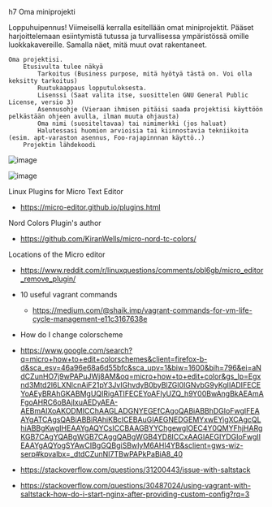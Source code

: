 






h7 Oma miniprojekti

Loppuhuipennus! Viimeisellä kerralla esitellään omat miniprojektit. Pääset harjoittelemaan esiintymistä tutussa ja turvallisessa ympäristössä omille luokkakavereille. Samalla näet, mitä muut ovat rakentaneet.

    Oma projektisi.
        Etusivulta tulee näkyä
            Tarkoitus (Business purpose, mitä hyötyä tästä on. Voi olla keksitty tarkoitus)
            Ruutukaappaus lopputuloksesta.
            Lisenssi (Saat valita itse, suosittelen GNU General Public License, versio 3)
            Asennusohje (Vieraan ihmisen pitäisi saada projektisi käyttöön pelkästään ohjeen avulla, ilman muuta ohjausta)
            Oma nimi (suositeltavaa) tai nimimerkki (jos haluat)
            Halutessasi huomion arvioisia tai kiinnostavia tekniikoita (esim. apt-varaston asennus, Foo-rajapinnnan käyttö..)
        Projektin lähdekoodi








![image](https://github.com/PvtPrivacy/Palvelinten-hallinta/assets/156780345/50962c73-8c69-4df2-8057-49fde3b09f26)





![image](https://github.com/PvtPrivacy/Palvelinten-hallinta/assets/156780345/db911a10-7627-4af2-b14a-8dc2260c014d)





Linux Plugins for Micro Text Editor
- https://micro-editor.github.io/plugins.html

Nord Colors Plugin's author
- https://github.com/KiranWells/micro-nord-tc-colors/

Locations of the Micro editor
- https://www.reddit.com/r/linuxquestions/comments/obl6gb/micro_editor_remove_plugin/

- 10 useful vagrant commands
  - https://medium.com/@shaik.imp/vagrant-commands-for-vm-life-cycle-management-e11c3167638e
 
- How do I change colorscheme
- https://www.google.com/search?q=micro+how+to+edit+colorschemes&client=firefox-b-d&sca_esv=46a96e68a6d55bfc&sca_upv=1&biw=1600&bih=796&ei=aNdCZunHO7j9wPAPuJWj8AM&oq=micro+how+to+edit+color&gs_lp=Egxnd3Mtd2l6LXNlcnAiF21pY3JvIGhvdyB0byBlZGl0IGNvbG9yKgIIADIFECEYoAEyBRAhGKABMgUQIRigATIFECEYoAFIyUZQ_h9Y00BwAngBkAEAmAFgoAHRC6oBAjIxuAEDyAEA-AEBmAIXoAKODMICChAAGLADGNYEGEfCAgoQABiABBhDGIoFwgIFEAAYgATCAgsQABiABBiRAhiKBcICEBAuGIAEGNEDGEMYxwEYigXCAgcQLhiABBgKwgIHEAAYgAQYCsICCBAAGBYYChgewgIOEC4Y0QMYFhjHARgKGB7CAgYQABgWGB7CAggQABgWGB4YD8ICCxAAGIAEGIYDGIoFwgIIEAAYgAQYogSYAwCIBgGQBgiSBwIyM6AHl4YB&sclient=gws-wiz-serp#kpvalbx=_dtdCZunNI7TBwPAPkPaBiA8_40



- https://stackoverflow.com/questions/31200443/issue-with-saltstack
- https://stackoverflow.com/questions/30487024/using-vagrant-with-saltstack-how-do-i-start-nginx-after-providing-custom-config?rq=3 
